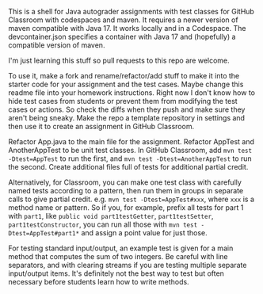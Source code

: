 This is a shell for Java autograder assignments with test classes for
GitHub Classroom with codespaces and maven. It requires a newer version
of maven compatible with Java 17. It works locally and in a Codespace.
The devcontainer.json specifies a container with Java 17 and (hopefully)
a compatible version of maven.

I'm just learning this stuff so pull requests to this repo are welcome.

To use it, make a fork and rename/refactor/add stuff to make it into
the starter code for your assignment and the test cases. Maybe change
this readme file into your homework instructions. Right now I
don't know how to hide test cases from students or prevent them from
modifying the test cases or actions. So check the diffs when they
push and make sure they aren't being sneaky. Make the repo a template
repository in settings and then use it to create an assignment in
GitHub Classroom.

Refactor App.java to the main file for the assignment.
Refactor AppTest and AnotherAppTest to be unit test classes.
In GitHub Classroom, add `mvn test -Dtest=AppTest` to run the first, and
`mvn test -Dtest=AnotherAppTest` to run the second. Create additional
files full of tests for additional partial credit.

Alternatively, for Classroom, you can make one test class with carefully
named tests according to a pattern, then run them in groups in separate
calls to give partial credit. e.g. `mvn test -Dtest=AppTest#xxx`, where
`xxx` is a method name or pattern. So if you, for example, prefix all
tests for part 1 with `part1`, like `public void part1testGetter`, 
`part1testSetter`, `part1testConstructor`, you can run all those with 
`mvn test -Dtest=AppTest#part1*` and assign a point value for just those.

For testing standard input/output, an example test is given for a main
method that computes the sum of two integers. Be careful with line
separators, and with clearing streams if you are testing multiple
separate input/output items. It's definitely not the best way to test
but often necessary before students learn how to write methods.
